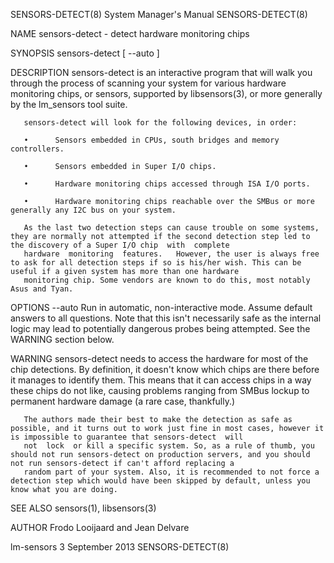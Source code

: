 SENSORS-DETECT(8)                                                                   System Manager's Manual                                                                   SENSORS-DETECT(8)

NAME
       sensors-detect - detect hardware monitoring chips

SYNOPSIS
       sensors-detect [ --auto ]

DESCRIPTION
       sensors-detect  is  an interactive program that will walk you through the process of scanning your system for various hardware monitoring chips, or sensors, supported by libsensors(3),
       or more generally by the lm_sensors tool suite.

       sensors-detect will look for the following devices, in order:

       •      Sensors embedded in CPUs, south bridges and memory controllers.

       •      Sensors embedded in Super I/O chips.

       •      Hardware monitoring chips accessed through ISA I/O ports.

       •      Hardware monitoring chips reachable over the SMBus or more generally any I2C bus on your system.

       As the last two detection steps can cause trouble on some systems, they are normally not attempted if the second detection step led to the discovery of a Super I/O chip  with  complete
       hardware  monitoring  features.   However, the user is always free to ask for all detection steps if so is his/her wish. This can be useful if a given system has more than one hardware
       monitoring chip. Some vendors are known to do this, most notably Asus and Tyan.

OPTIONS
       --auto Run in automatic, non-interactive mode. Assume default answers to all questions. Note that this isn't necessarily safe as the internal logic may lead  to  potentially  dangerous
              probes being attempted. See the WARNING section below.

WARNING
       sensors-detect  needs  to access the hardware for most of the chip detections.  By definition, it doesn't know which chips are there before it manages to identify them. This means that
       it can access chips in a way these chips do not like, causing problems ranging from SMBus lockup to permanent hardware damage (a rare case, thankfully.)

       The authors made their best to make the detection as safe as possible, and it turns out to work just fine in most cases, however it is impossible to guarantee that sensors-detect  will
       not  lock  or kill a specific system. So, as a rule of thumb, you should not run sensors-detect on production servers, and you should not run sensors-detect if can't afford replacing a
       random part of your system. Also, it is recommended to not force a detection step which would have been skipped by default, unless you know what you are doing.

SEE ALSO
       sensors(1), libsensors(3)

AUTHOR
       Frodo Looijaard and Jean Delvare

lm-sensors 3                                                                             September 2013                                                                       SENSORS-DETECT(8)
